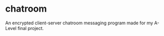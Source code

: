 # chatroom
 An encrypted client-server chatroom messaging program made for my A-Level final project.
